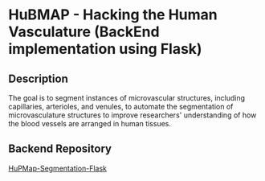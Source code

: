 # HuBMAP - Hacking the Human Vasculature (BackEnd implementation using Flask)

## Description
The goal is to segment instances of microvascular structures, including capillaries, arterioles, and venules, to automate the segmentation of microvasculature structures to improve researchers' understanding of how the blood vessels are arranged in human tissues.

## Backend Repository
[HuPMap-Segmentation-Flask](https://github.com/AhmedMaherElSaeidi/HuPMap-Segmentation-Flask)



